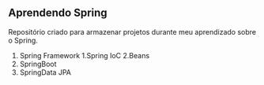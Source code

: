 ## Aprendendo Spring

Repositório criado para armazenar projetos durante meu aprendizado sobre o Spring.

1. Spring Framework
 1.Spring IoC
 2.Beans
2. SpringBoot
3. SpringData JPA
